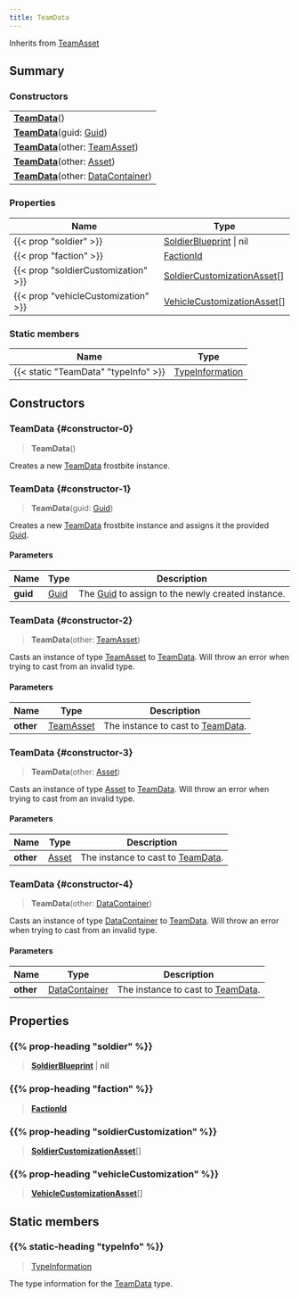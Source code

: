 ```yaml
---
title: TeamData
---
```


Inherits from 
[TeamAsset](/vext/ref/fb/teamasset)

## Summary
### Constructors
| |
| ----------- |
| **[TeamData](#constructor-0)**() |
| **[TeamData](#constructor-1)**(guid: [Guid](/vext/ref/shared/class/guid)) |
| **[TeamData](#constructor-2)**(other: [TeamAsset](/vext/ref/fb/teamasset)) |
| **[TeamData](#constructor-3)**(other: [Asset](/vext/ref/fb/asset)) |
| **[TeamData](#constructor-4)**(other: [DataContainer](/vext/ref/shared/class/datacontainer)) |

### Properties
| Name | Type |
| ---- | ---- |
| {{< prop "soldier" >}} | [SoldierBlueprint](/vext/ref/fb/soldierblueprint) \| nil |
| {{< prop "faction" >}} | [FactionId](/vext/ref/fb/factionid) |
| {{< prop "soldierCustomization" >}} | [SoldierCustomizationAsset](/vext/ref/fb/soldiercustomizationasset)[] |
| {{< prop "vehicleCustomization" >}} | [VehicleCustomizationAsset](/vext/ref/fb/vehiclecustomizationasset)[] |

### Static members
| Name | Type |
| ---- | ---- |
| {{< static "TeamData" "typeInfo" >}} | [TypeInformation](/vext/ref/shared/class/typeinformation) |

## Constructors
### TeamData {#constructor-0}
> **TeamData**()

Creates a new [TeamData](/vext/ref/fb/teamdata) frostbite instance.

### TeamData {#constructor-1}
> **TeamData**(guid: [Guid](/vext/ref/shared/class/guid))

Creates a new [TeamData](/vext/ref/fb/teamdata) frostbite instance and assigns it the provided [Guid](/vext/ref/shared/class/guid).

#### Parameters
| Name | Type | Description |
| ---- | ---- | ----------- |
| **guid** | [Guid](/vext/ref/shared/class/guid) | The [Guid](/vext/ref/shared/class/guid) to assign to the newly created instance. |

### TeamData {#constructor-2}
> **TeamData**(other: [TeamAsset](/vext/ref/fb/teamasset))

Casts an instance of type [TeamAsset](/vext/ref/fb/teamasset) to [TeamData](/vext/ref/fb/teamdata). Will throw an error when trying to cast from an invalid type.

#### Parameters
| Name | Type | Description |
| ---- | ---- | ----------- |
| **other** | [TeamAsset](/vext/ref/fb/teamasset) | The instance to cast to [TeamData](/vext/ref/fb/teamdata). |

### TeamData {#constructor-3}
> **TeamData**(other: [Asset](/vext/ref/fb/asset))

Casts an instance of type [Asset](/vext/ref/fb/asset) to [TeamData](/vext/ref/fb/teamdata). Will throw an error when trying to cast from an invalid type.

#### Parameters
| Name | Type | Description |
| ---- | ---- | ----------- |
| **other** | [Asset](/vext/ref/fb/asset) | The instance to cast to [TeamData](/vext/ref/fb/teamdata). |

### TeamData {#constructor-4}
> **TeamData**(other: [DataContainer](/vext/ref/shared/class/datacontainer))

Casts an instance of type [DataContainer](/vext/ref/shared/class/datacontainer) to [TeamData](/vext/ref/fb/teamdata). Will throw an error when trying to cast from an invalid type.

#### Parameters
| Name | Type | Description |
| ---- | ---- | ----------- |
| **other** | [DataContainer](/vext/ref/shared/class/datacontainer) | The instance to cast to [TeamData](/vext/ref/fb/teamdata). |

## Properties
### {{% prop-heading "soldier" %}}
> **[SoldierBlueprint](/vext/ref/fb/soldierblueprint)** | **nil**

### {{% prop-heading "faction" %}}
> **[FactionId](/vext/ref/fb/factionid)**

### {{% prop-heading "soldierCustomization" %}}
> **[SoldierCustomizationAsset](/vext/ref/fb/soldiercustomizationasset)**[]

### {{% prop-heading "vehicleCustomization" %}}
> **[VehicleCustomizationAsset](/vext/ref/fb/vehiclecustomizationasset)**[]

## Static members
### {{% static-heading "typeInfo" %}}
> [TypeInformation](/vext/ref/shared/class/typeinformation)

The type information for the [TeamData](/vext/ref/fb/teamdata) type.

